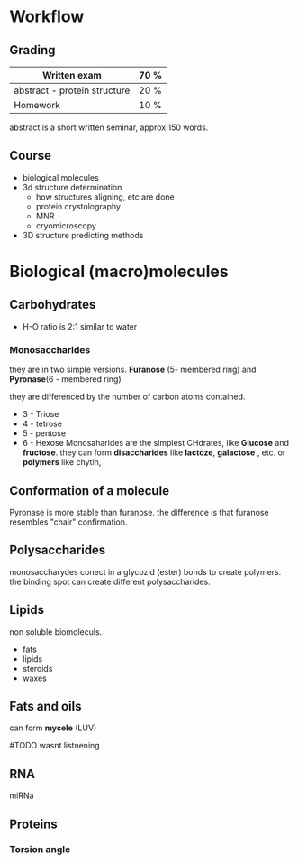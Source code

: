# Workflow
## Grading

| Written exam                 | 70 % |
| ---------------------------- | ---- |
| abstract - protein structure | 20 % |
| Homework                     | 10 % |
abstract is a short written seminar, approx 150 words.

## Course
- biological molecules
- 3d structure determination
	- how structures aligning, etc are done
	- protein crystolography
	- MNR
	- cryomicroscopy
- 3D structure predicting methods

# Biological (macro)molecules
## Carbohydrates 
- H-O ratio is 2:1 similar to water
### Monosaccharides
they are in two simple versions.
**Furanose** (5- membered ring) and **Pyronase**(6 - membered ring)

they are differenced by the number of carbon atoms contained.
- 3 - Triose
- 4 - tetrose
- 5 - pentose
- 6 - Hexose
Monosaharides are the simplest CHdrates, like **Glucose** and **fructose**.
they can form **disaccharides** like **lactoze**, **galactose** , etc.
or **polymers** like chytin, 

## Conformation of a molecule
Pyronase is more stable than furanose. the difference is that furanose resembles "chair" confirmation.
## Polysaccharides

monosaccharydes conect in a glycozid (ester) bonds to create polymers.
the binding spot can create different polysaccharides.

## Lipids
non soluble biomoleculs. 
- fats
- lipids
- steroids
- waxes

## Fats and oils
can form **mycele** (LUV)

#TODO wasnt listnening

## RNA
miRNa 

## Proteins

### Torsion angle

